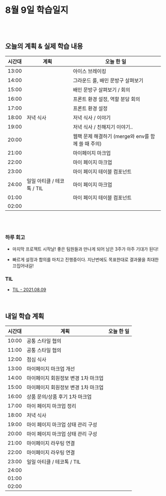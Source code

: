 # 8월 9일 학습일지

<br/>
<br/>

## 오늘의 계획 & 실제 학습 내용

| 시간대 | 계획                       | 오늘 한 일                                         |
| ------ | -------------------------- | -------------------------------------------------- |
| 13:00  |                            | 아이스 브레이킹                                    |
| 14:00  |                            | 그라운드 룰, 배민 문방구 살펴보기                  |
| 15:00  |                            | 배민 문방구 살펴보기 / 회의                        |
| 16:00  |                            | 프론트 환경 설정, 역할 분담 회의                   |
| 17:00  |                            | 프론트 환경 설정                                   |
| 18:00  | 저녁 식사                  | 저녁 식사 / 이야기                                 |
| 19:00  |                            | 저녁 식사 / 친해지기 이야기..                      |
| 20:00  |                            | 웹팩 문제 해결하기 (merge와 env를 함께 쓸 때 주의) |
| 21:00  |                            | 마이페이지 마크업                                  |
| 22:00  |                            | 마이 페이지 마크업                                 |
| 23:00  |                            | 마이 페이지 테이블 컴포넌트                                 |
| 24:00  | 일일 아티클 / 테코톡 / TIL | 마이 페이지 마크업                                 |
| 01:00  |                            | 마이 페이지 테이블 컴포넌트                        |
| 02:00  |                            |                                                    |

<br/>
<br/>

### 하루 회고

- 마지막 프로젝트 시작날! 좋은 팀원들과 만나게 되어 남은 3주가 아주 기대가 된다!

- 빠르게 설정과 합의를 마치고 진행중이다. 지난번에도 목표한대로 결과물을 최대한 끄집어내길!

### TIL

- [TIL - 2021.08.09](https://velog.io/@jjuny546/TIL-2021.08.09)

<br/>

## 내일 학습 계획

| 시간대 | 계획                                | 오늘 한 일 |
| ------ | ----------------------------------- | ---------- |
| 10:00  | 공통 스타일 협의                    |            |
| 11:00  | 공통 스타일 협의                    |            |
| 12:00  | 점심 식사                           |            |
| 13:00  | 마이페이지 마크업 개선              |            |
| 14:00  | 마이페이지 회원정보 변경 1차 마크업 |            |
| 15:00  | 마이페이지 회원정보 변경 1차 마크업 |            |
| 16:00  | 상품 문의/상품 후기 1차 마크업      |            |
| 17:00  | 마이 페이지 마크업 정리             |            |
| 18:00  | 저녁 식사                           |            |
| 19:00  | 마이 페이지 마크업 상태 관리 구성   |            |
| 20:00  | 마이 페이지 마크업 상태 관리 구성   |            |
| 21:00  | 마이페이지 라우팅 연결              |            |
| 22:00  | 마이페이지 라우팅 연결              |            |
| 23:00  | 일일 아티클 / 테코톡 / TIL          |            |
| 24:00  |                                     |            |
| 01:00  |                                     |            |
| 02:00  |                                     |            |
